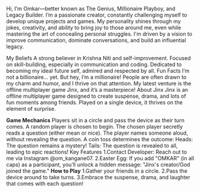 Hi, I'm Omkar—better known as The Genius, Millionaire Playboy, and Legacy Builder. I’m a passionate creator, constantly challenging myself to develop unique projects and games. My personality shines through my jokes, creativity, and ability to bring joy to those around me, even while mastering the art of concealing personal struggles. I'm driven by a vision to improve communication, dominate conversations, and build an influential legacy.

My Beliefs
A strong believer in Krishna Niti and self-improvement.
Focused on skill-building, especially in communication and coding.
Dedicated to becoming my ideal future self, admired and respected by all.
Fun Facts
I’m not a billionaire... yet. But hey, I’m a millionaire!
People are often drawn to my charm and humor, and I thrive on that attention.
My latest venture is the offline multiplayer game Jinx, and it’s a masterpiece!
About Jinx
Jinx is an offline multiplayer game designed to create suspense, drama, and lots of fun moments among friends. Played on a single device, it thrives on the element of surprise.

**Game Mechanics**
Players sit in a circle and pass the device as their turn comes.
A random player is chosen to begin.
The chosen player secretly reads a question (either mean or nice).
The player names someone aloud, without revealing the question.
A coin toss determines the outcome:
Heads: The question remains a mystery!
Tails: The question is revealed to all, leading to epic reactions!
Key Features
1.Contact Developer: Reach out to me via Instagram @om_kangane07.
2.Easter Egg: If you add "OMKAR" (in all caps) as a participant, you’ll unlock a hidden message: "Jinx's creator/God joined the game."
**How to Play**
1.Gather your friends in a circle.
2.Pass the device around to take turns.
3.Embrace the suspense, drama, and laughter that comes with each question!
